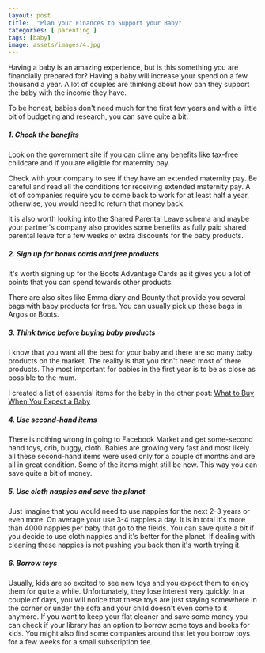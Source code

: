 ```yaml
---
layout: post
title:  "Plan your Finances to Support your Baby"
categories: [ parenting ]
tags: [baby]
image: assets/images/4.jpg
---
```

Having a baby is an amazing experience, but is this something you are financially prepared for? Having a baby will increase your spend on a few thousand a year. A lot of couples are thinking about how can they support the baby with the income they have.

To be honest, babies don't need much for the first few years and with a little bit of budgeting and research, you can save quite a bit.

##### 1. Check the benefits

Look on the government site if you can clime any benefits like tax-free childcare and if you are eligible for maternity pay.

Check with your company to see if they have an extended maternity pay. Be careful and read all the conditions for receiving extended maternity pay. A lot of companies require you to come back to work for at least half a year, otherwise, you would need to return that money back.

It is also worth looking into the Shared Parental Leave schema and maybe your partner's company also provides some benefits as fully paid shared parental leave for a few weeks or extra discounts for the baby products.

##### 2. Sign up for bonus cards and free products

It's worth signing up for the Boots Advantage Cards as it gives you a lot of points that you can spend towards other products.

There are also sites like Emma diary and Bounty that provide you several bags with baby products for free. You can usually pick up these bags in Argos or Boots.

##### 3. Think twice before buying baby products

I know that you want all the best for your baby and there are so many baby products on the market. The reality is that you don't need most of there products.
The most important for babies in the first year is to be as close as possible to the mum.

I created a list of essential items for the baby in the other post: <a href="/blog/newborn-essentials/">What to Buy When You Expect a Baby</a>

##### 4. Use second-hand items

There is nothing wrong in going to Facebook Market and get some-second hand toys, crib, buggy, cloth. Babies are growing very fast and most likely all these second-hand items were used only for a couple of months and are all in great condition. Some of the items might still be new.
This way you can save quite a bit of money.

##### 5. Use cloth nappies and save the planet

Just imagine that you would need to use nappies for the next 2-3 years or even more. On average your use 3-4 nappies a day. It is in total it's more than 4000 nappies per baby that go to the fields.
You can save quite a bit if you decide to use cloth nappies and it's better for the planet. If dealing with cleaning these nappies is not pushing you back then it's worth trying it.

##### 6. Borrow toys

Usually, kids are so excited to see new toys and you expect them to enjoy them for quite a while. Unfortunately, they lose interest very quickly. In a couple of days, you will notice that these toys are just staying somewhere in the corner or under the sofa and your child doesn't even come to it anymore.
If you want to keep your flat cleaner and save some money you can check if your library has an option to borrow some toys and books for kids. You might also find some companies around that let you borrow toys for a few weeks for a small subscription fee.






